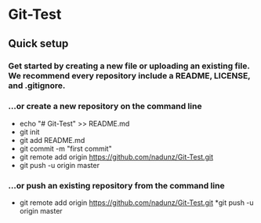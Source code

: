 # Git-Test

## Quick setup

### Get started by creating a new file or uploading an existing file. We recommend every repository include a README, LICENSE, and .gitignore.
### …or create a new repository on the command line

* echo "# Git-Test" >> README.md
* git init
* git add README.md
* git commit -m "first commit"
* git remote add origin <https://github.com/nadunz/Git-Test.git>
* git push -u origin master

### …or push an existing repository from the command line

* git remote add origin <https://github.com/nadunz/Git-Test.git>
*git push -u origin master
